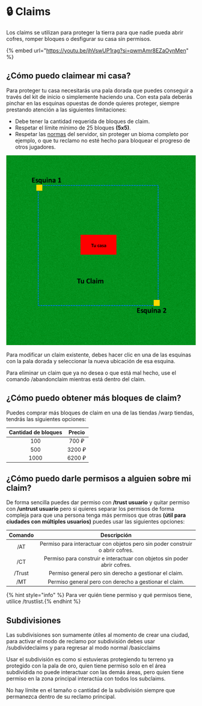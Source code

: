 # 🔒 Claims

Los claims se utilizan para proteger la tierra para que nadie pueda abrir cofres, romper bloques o desfigurar su casa sin permisos.

{% embed url="https://youtu.be/jhVswUP1rag?si=pwmAmr8EZaOynMen" %}

## ¿Cómo puedo claimear mi casa?

Para proteger tu casa necesitarás una pala dorada que puedes conseguir a través del kit de inicio o simplemente haciendo una. Con esta pala deberás pinchar en las esquinas opuestas de donde quieres proteger, siempre prestando atención a las siguientes limitaciones:
- Debe tener la cantidad requerida de bloques de claim.
- Respetar el límite mínimo de 25 bloques **(5x5)**.
- Respetar las [normas](normas.md) del servidor, sin proteger un bioma completo por ejemplo, o que tu reclamo no esté hecho para bloquear el progreso de otros jugadores.

<div style="text-align: center">
<img src="../images/informacion/claims/claimejemplo.png">
</div>

Para modificar un claim existente, debes hacer clic en una de las esquinas con la pala dorada y seleccionar la nueva ubicación de esa esquina.

Para eliminar un claim que ya no desea o que está mal hecho, use el comando /abandonclaim mientras está dentro del claim.

## ¿Cómo puedo obtener más bloques de claim?

Puedes comprar más bloques de claim en una de las tiendas /warp tiendas, tendrás las siguientes opciones:

| Cantidad de bloques | Precio |
| :-----------------: | :----: |
| 100 | 700 ₽ |
| 500 | 3200 ₽ |
| 1000 | 6200 ₽ |

## ¿Cómo puedo darle permisos a alguien sobre mi claim?

De forma sencilla puedes dar permiso con **/trust usuario** y quitar permiso con **/untrust usuario** pero si quieres separar los permisos de forma compleja para que una persona tenga más permisos que otras **(útil para ciudades con múltiples usuarios)** puedes usar las siguientes opciones:

| Comando | Descripción |
| :-----: | :---------: |
| /AT | Permiso para interactuar con objetos pero sin poder construir o abrir cofres. |
| /CT | Permiso para construir e interactuar con objetos sin poder abrir cofres. |
| /Trust | Permiso general pero sin derecho a gestionar el claim. |
| /MT | Permiso general pero con derecho a gestionar el claim. |

{% hint style="info" %} Para ver quién tiene permiso y qué permisos tiene, utilice /trustlist.{% endhint %}

## Subdivisiones

Las subdivisiones son sumamente útiles al momento de crear una ciudad, para activar el modo de reclamo por subdivisión debes usar /subdivideclaims y para regresar al modo normal /basicclaims

Usar el subdivisión es como si estuvieras protegiendo tu terreno ya protegido con la pala de oro, quien tiene permiso solo en el área subdividida no puede interactuar con las demás áreas, pero quien tiene permiso en la zona principal interactúa con todos los subclaims.

No hay límite en el tamaño o cantidad de la subdivisión siempre que permanezca dentro de su reclamo principal.

